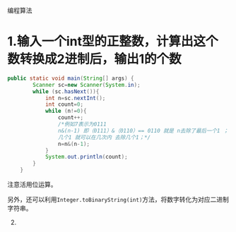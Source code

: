 编程算法

# 1.输入一个int型的正整数，计算出这个数转换成2进制后，输出1的个数

```java
public static void main(String[] args) {
        Scanner sc=new Scanner(System.in);
        while (sc.hasNext()){
            int n=sc.nextInt();
            int count=0;
            while (n!=0){
                count++;
                /*例如7表示为0111
                n&(n-1) 即（0111）&（0110）== 0110 就是 n去除了最后一个1 ；
                几个1 就可以在几次内 去除几个1；*/
                n=n&(n-1);
            }
            System.out.println(count);
        }
    }
```

注意活用位运算。

另外，还可以利用`Integer.toBinaryString(int)`方法，将数字转化为对应二进制字符串。

2.